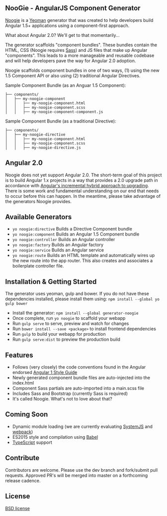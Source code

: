 ## NooGie - AngularJS Component Generator
[Noogie](https://www.npmjs.com/package/generator-noogie) is a [Yeoman](http://yeoman.io) generator that was created to help developers build Angular 1.5+ applications using a component-first approach.

What about Angular 2.0? We'll get to that momentarily...

The generator scaffolds "component bundles".  These bundles contain the HTML, CSS (Noogie requires [Sass](http://sass-lang.com/)) and JS files that make up Angular "components".  This leads to a more manageable and reusable codebase and will help developers pave the way for Angular 2.0 adoption.

Noogie scaffolds component bundles in one of two ways, (1) using the new 1.5 Component API or also using (2) traditional Angular Directives.

Sample Component Bundle (as an Anguar 1.5 Component):
```
├── components/
│   ├── my-noogie-component
│   │   ├── my-noogie-component.html
│   │   ├── my-noogie-component.scss
│   │   ├── my-noogie-component-component.js
```

Sample Component Bundle (as a traditional Directive):
```
├── components/
│   ├── my-noogie-directive
│   │   ├── my-noogie-component.html
│   │   ├── my-noogie-component.scss
│   │   ├── my-noogie-directive.js
```

## Angular 2.0

Noogie does not yet support Angular 2.0.  The short-term goal of this project is to build Angular 1.x projects in a way that provides a 2.0 upgrade path in accordance with [Angular's incremental hybrid approach to upgrading](https://angular.io/docs/ts/latest/guide/upgrade.html).  There is some work and fundamental understanding on our end that needs to occur before this can happen.  In the meantime, please take advantage of the generators Noogie provides.

## Available Generators
- `yo noogie:directive` Builds a Directive Component bundle
- `yo noogie:component` Builds an Angular 1.5 Component bundle
- `yo noogie:controller` Builds an Angular controller
- `yo noogie:factory` Builds an Angular factory 
- `yo noogie:service` Builds an Angular service
- `yo noogie:route` Builds an HTML template and automatically wires up the new route into the app router.  This also creates and associates a boilerplate controller file.

## Installation & Getting Started

The generator uses yeoman, gulp and bower.  If you do not have these dependencies installed, please install them using: `npm install --global yo gulp bower`

- Install the generator:  `npm install --global generator-noogie`
- Once complete, run  `yo noogie`  to scaffold your webapp
- Run  `gulp serve`  to serve, preview and watch for changes
- Run  `bower install --save <package>`  to install frontend dependencies
- Run  `gulp`  to build your webapp for production
- Run  `gulp serve:dist`  to preview the production build

## Features
- Follows (very closely) the code conventions found in the Angular endorsed [Angular 1 Style Guide](https://github.com/johnpapa/angular-styleguide/blob/master/a1/README.md)
- Newly generated component bundle files are auto-injected into the index.html
- Component Sass partials are auto-imported into a main.scss file
- Includes Sass and Bootstrap (currently Sass is required)
- It's called Noogie. What's not to love about that?

## Coming Soon
- Dynamic module loading (we are currently evaluating [SystemJS](https://github.com/systemjs/systemjs) and [webpack](https://webpack.github.io/))
- ES2015 style and compilation using [Babel](https://babeljs.io/)
- [TypeScript](https://www.typescriptlang.org/) support

## Contribute
Contributors are welcome. Please use the dev branch and fork/submit pull requests. Approved PR's will be merged into master on a forthcoming release cadence.

## License
[BSD license](http://opensource.org/licenses/bsd-license.php)
